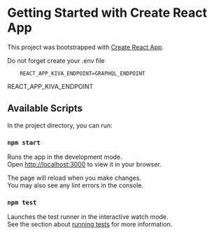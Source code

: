 # Getting Started with Create React App

This project was bootstrapped with [Create React App](https://github.com/facebook/create-react-app).

Do not forget create your .env file

```
    REACT_APP_KIVA_ENDPOINT=GRAPHQL_ENDPOINT
```

REACT_APP_KIVA_ENDPOINT

## Available Scripts

In the project directory, you can run:

### `npm start`

Runs the app in the development mode.\
Open [http://localhost:3000](http://localhost:3000) to view it in your browser.

The page will reload when you make changes.\
You may also see any lint errors in the console.

### `npm test`

Launches the test runner in the interactive watch mode.\
See the section about [running tests](https://facebook.github.io/create-react-app/docs/running-tests) for more information.

